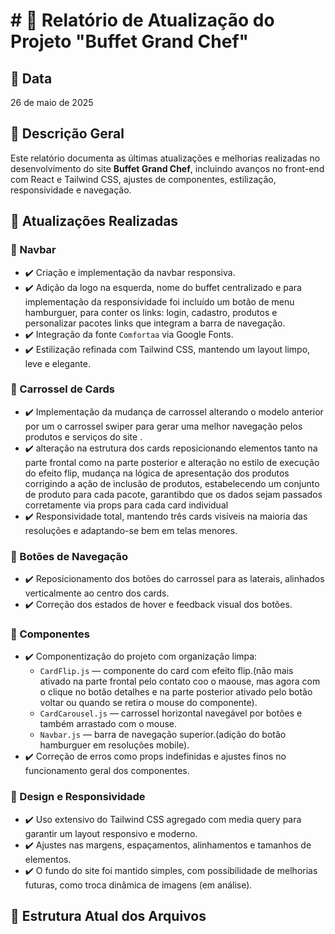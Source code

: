 # # 📄 Relatório de Atualização do Projeto "Buffet Grand Chef"

## 📅 Data
26 de maio de 2025

## 📝 Descrição Geral
Este relatório documenta as últimas atualizações e melhorias realizadas no desenvolvimento do site **Buffet Grand Chef**, incluindo avanços no front-end com React e Tailwind CSS, ajustes de componentes, estilização, responsividade e navegação.

## 🚀 Atualizações Realizadas

### 🔹 Navbar
- ✔️ Criação e implementação da navbar responsiva.
- ✔️ Adição da logo na esquerda, nome do buffet centralizado e para implementação da responsividade foi incluído um botão de menu hamburguer, para conter os links: login, cadastro, produtos e personalizar pacotes links que integram a barra de navegação.
- ✔️ Integração da fonte `Comfortaa` via Google Fonts.
- ✔️ Estilização refinada com Tailwind CSS, mantendo um layout limpo, leve e elegante.

### 🔹 Carrossel de Cards
- ✔️ Implementação da mudança de carrossel alterando o modelo anterior por um  o carrossel swiper para gerar uma melhor navegação pelos produtos e serviços do site .
- ✔️ alteração na estrutura dos cards reposicionando elementos tanto na parte frontal como na parte posterior e alteração no estilo de  execução do efeito  flip, mudança na lógica de apresentação dos produtos corrigindo a ação de inclusão de produtos, estabelecendo um conjunto de produto para cada pacote, garantibdo que os dados sejam passados corretamente via props para cada card individual
- ✔️ Responsividade total, mantendo três cards visíveis na maioria das resoluções e adaptando-se bem em telas menores.
### 🔹 Botões de Navegação
- ✔️ Reposicionamento dos botões do carrossel para as laterais, alinhados verticalmente ao centro dos cards.
- ✔️ Correção dos estados de hover e feedback visual dos botões.
### 🔹 Componentes
- ✔️ Componentização do projeto com organização limpa:
  - `CardFlip.js` — componente do card com efeito flip.(não mais ativado na parte frontal pelo contato coo o maouse, mas agora com o clique no botão detalhes e na parte posterior ativado pelo botão voltar ou quando se retira o mouse do componente).
  - `CardCarousel.js` — carrossel horizontal navegável por botões e também arrastado com o mouse.
  - `Navbar.js` — barra de navegação superior.(adição do botão hamburguer em resoluções mobile).
- ✔️ Correção de erros como props indefinidas e ajustes finos no funcionamento geral dos componentes.

### 🔹 Design e Responsividade
- ✔️ Uso extensivo do Tailwind CSS agregado com media query para garantir um layout responsivo e moderno.
- ✔️ Ajustes nas margens, espaçamentos, alinhamentos e tamanhos de elementos.
- ✔️ O fundo do site foi mantido simples, com possibilidade de melhorias futuras, como troca dinâmica de imagens (em análise).


## 📂 Estrutura Atual dos Arquivos

